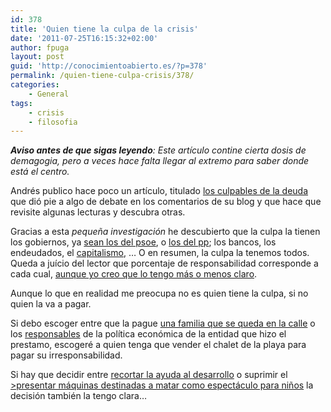 ```yaml
---
id: 378
title: 'Quien tiene la culpa de la crisis'
date: '2011-07-25T16:15:32+02:00'
author: fpuga
layout: post
guid: 'http://conocimientoabierto.es/?p=378'
permalink: /quien-tiene-culpa-crisis/378/
categories:
    - General
tags:
    - crisis
    - filosofia
---
```


***Aviso antes de que sigas leyendo**: Este artículo contine cierta dosis de demagogia, pero a veces hace falta llegar al extremo para saber donde está el centro.*

Andrés publico hace poco un artículo, titulado [los culpables de la deuda](http://nosolosoftware.com/los-culpables-de-la-deuda/) que dió pie a algo de debate en los comentarios de su blog y que hace que revisite algunas lecturas y descubra otras.

Gracias a esta *pequeña investigación* he descubierto que la culpa la tienen los gobiernos, ya [ sean los del psoe](http://www.fedeablogs.net/economia/?p=12172), o [los del pp](http://www.youtube.com/watch?v=8jG96g-5Pd0); los bancos, los endeudados, el [capitalismo](http://www.rebelion.org/noticia.php?id=73852), … O en resumen, la culpa la tenemos todos. Queda a juício del lector que porcentaje de responsabilidad corresponde a cada cual, [aunque yo creo que lo tengo más o menos claro](http://es.wikipedia.org/wiki/Informaci%C3%B3n_asim%C3%A9trica).

Aunque lo que en realidad me preocupa no es quien tiene la culpa, si no quien la va a pagar.

Si debo escoger entre que la pague [una familia que se queda en la calle](http://noticias.lainformacion.com/asuntos-sociales/asuntos-sociales-general/la-policia-logra-que-se-ejecute-un-desahucio-en-madrid-al-segundo-intento_FWqnDNCeA3V5s1JfqAvHF2/) o los [responsables](http://murciaeconomia.com/not/1436/los_sindicatos_reclaman_que_se_depuren_responsabilidades_en_la_cupula_de_la_cam/) de la política económica de la entidad que hizo el prestamo, escogeré a quien tenga que vender el chalet de la playa para pagar su irresponsabilidad.

Si hay que decidir entre [recortar la ayuda al desarrollo](http://esfgalicia.blogspot.com/2011/07/recortes-en-cooperacion-aprobados-por.html) o suprimir el [&gt;presentar máquinas destinadas a matar como espectáculo para niños](http://www.farodevigo.es/gran-vigo/2011/07/19/cazas-holandeses-relevan-patrulla-aguila-estandarte-festival-aereo/564272.html) la decisión también la tengo clara…